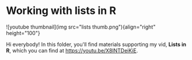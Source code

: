 # Working with lists in R

![youtube thumbnail](img src="lists thumb.png"){align="right" height="100"}

Hi everybody! In this folder, you'll find materials supporting my vid, **Lists in R**, which you can find at <https://youtu.be/X8lNTDeiKiE>. 

